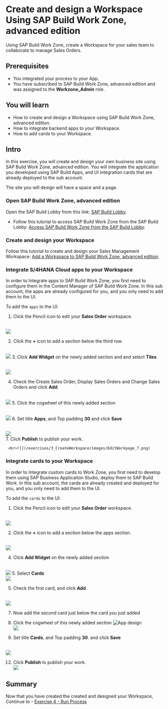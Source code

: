 # Create and design a Workspace Using SAP Build Work Zone, advanced edition
<!-- description --> Using SAP Build Work Zone, create a Workspace for your sales team to collaborate to manage Sales Orders.

 ## Prerequisites
- You integrated your process to your App.
- You have subscribed to SAP Build Work Zone, advanced edition and was assigned to the **Workzone_Admin** role.



## You will learn
- How to create and design a Workspace using SAP Build Work Zone, advanced edition.
- How to integrate backend apps to your Workspace.
- How to add cards to your Workspace.



## Intro
In this exercise, you will create and design your own business site using SAP Build Work Zone, advanced edition. You will integrate the application you developed using SAP Build Apps, and UI integration cards that are already deployed to the sub account.

The site you will design will have a space and a page.


### Open SAP Build Work Zone, advanced edition
Open the SAP Build Lobby from this link:  [SAP Build Lobby](https://ad163-hxj0v9xc.eu10.build.cloud.sap/lobby).

  - Follow this tutorial to access SAP Build Work Zone from the SAP Build Lobby: [Access SAP Build Work Zone from the SAP Build Lobby](https://developers.sap.com/tutorials/workzone-access-sap-build.html).

### Create and design your Workspace
Follow this tutorial to create and design your Sales Management Workspace:  [Add a Workspace to SAP Build Work Zone, advanced edition](https://developers.sap.com/tutorials/workzone-build-2-workspace.html).

### Integrate S/4HANA Cloud apps to your Workspace

In order to Integrate apps to SAP Build Work Zone, you first need to configure them in the Content Manager of SAP Build Work Zone.
In this sub account, the apps are already configured for you, and you only need to add them to the UI.

To add the `apps` to the UI:
  1. Click the Pencil icon to edit your **Sales Order** workspace.

<br>![](/exercises/3_CreateWorkspace/images/EditWorkpage_1.png)

  2. Click the **+** icon to add a section below the third row.
  
<br>![](/exercises/3_CreateWorkspace/images/EditWorkpage_2.png)
  3. Click **Add Widget** on the newly added section and and select **Tiles**.

<br>![](/exercises/3_CreateWorkspace/images/EditWorkpage_3.png)

  
  
  4. Check the Create Sales Order, Display Sales Orders and Change Sales Orders and click **Add**.
  
<br>![](/exercises/3_CreateWorkspace/images/EditWorkpage_4.png)
  5. Click the cogwheel of this newly added section

<br>![](/exercises/3_CreateWorkspace/images/EditWorkpage_5.png)
  6. Set title **Apps**, and Top padding **30** and click **Save**
     
   <br>![](/exercises/3_CreateWorkspace/images/EditWorkpage_6.png)  
  7. Click **Publish** to publish your work.
     
     <br>![](/exercises/3_CreateWorkspace/images/EditWorkpage_7.png)


### Integrate cards to your Workspace

In order to Integrate custom cards to Work Zone, you first need to develop them using SAP Business Applicaiton Studio, deploy them to SAP Build Work. 
In this sub account, the cards are already created and deployed for you, and you only need to add them to the UI.

To add the `cards` to the UI:
  1. Click the Pencil icon to edit your **Sales Order** workspace.

  
<br>![](/exercises/3_CreateWorkspace/images/EditWorkpage_1.png)

  2. Click the **+** icon to add a section below the apps section.
  
<br>![](/exercises/3_CreateWorkspace/images/AddCards_2.png)

  4. Click **Add Widget** on the newly added section 

  
  <br>![](/exercises/3_CreateWorkspace/images/AddCards_3.png)
  5. Select **Cards**
  <br>![](/exercises/3_CreateWorkspace/images/AddCards_4.png)
  
  
  5. Check the first card, and click **Add**.
  
<br>![](/exercises/3_CreateWorkspace/images/AddCards_5.png)

  7. Now add the second card just below the card you just added
  8.  Click the cogwheel of this newly added section 
![App design](AddCards_5.png)
<br>![](/exercises/3_CreateWorkspace/images/AddCards_6.png)

  10. Set title **Cards**, and Top padding **30**. and click **Save**

<br>![](/exercises/3_CreateWorkspace/images/EditWorkpage_6.png)
  
  12. Click **Publish** to publish your work.
<br>![](/exercises/3_CreateWorkspace/images/EditWorkpage_7.png)






## Summary

Now that you have created the created and designed your Workspace,
<br>Continue to - [Exercise 4 - Run Process](../4_RunProcess/README.md)
